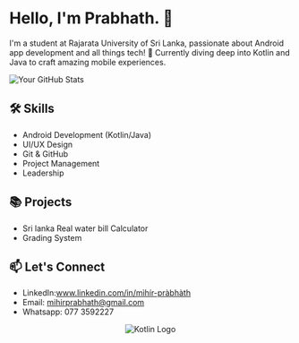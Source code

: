 # Hello, I'm Prabhath. 👋

<!-- Your Introduction -->
I'm a student at Rajarata University of Sri Lanka, passionate about Android app development and all things tech! 🚀 Currently diving deep into Kotlin and Java to craft amazing mobile experiences.

<!-- Your GitHub Stats -->
![Your GitHub Stats](https://github-readme-stats.vercel.app/api?username=YourGitHubUsername&show_icons=true&theme=radical)

## 🛠️ Skills
- Android Development (Kotlin/Java)
- UI/UX Design
- Git & GitHub
- Project Management
- Leadership

## 📚 Projects
- Sri lanka Real water bill Calculator
- Grading System

## 📫 Let's Connect
- LinkedIn:www.linkedin.com/in/mìhír-pràbhàth
- Email: mihirprabhath@gmail.com
- Whatsapp: 077 3592227

<!-- Attractive Kotlin Logo -->
<p align="center">
  <img src="https://github.com/JetBrains/kotlin/blob/master/assets/images/twitter-card/kotlin_800x418.png" alt="Kotlin Logo">
</p>
